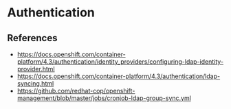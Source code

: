 # Authentication

## References

- https://docs.openshift.com/container-platform/4.3/authentication/identity_providers/configuring-ldap-identity-provider.html
- https://docs.openshift.com/container-platform/4.3/authentication/ldap-syncing.html
- https://github.com/redhat-cop/openshift-management/blob/master/jobs/cronjob-ldap-group-sync.yml
